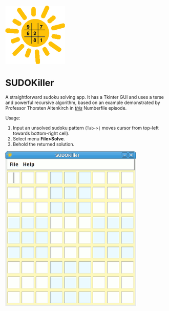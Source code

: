 ![solex](img/solex.png)


# SUDOKiller

A straightforward sudoku solving app. It has a Tkinter GUI and uses a terse and powerful recursive algorithm, based on an example demonstrated by Professor Thorsten Altenkirch in *[this](https://youtu.be/G_UYXzGuqvM)* Numberfile episode.

Usage:
1. Input an unsolved sudoku pattern (`Tab->|` moves cursor from top-left towards bottom-right cell).
2. Select menu **File>Solve**.
3. Behold the returned solution.

![sudo-killer1_anim](img/sudo-killer1_anim.gif)
